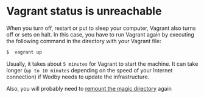 # Vagrant status is unreachable

When you turn off, restart or put to sleep your computer, Vagrant also turns off or sets on halt. In this case, you have to run Vagrant again by executing the following command in the directory with your Vagrant file:

```bash
$  vagrant up
```

Usually, it takes about `5 minutes` for Vagrant to start the machine. It can take longer (`up to 10 minutes` depending on the speed of your Internet connection) if Wodby needs to update the infrastructure.

Also, you will probably need to [remount the magic directory](../servers/connect/vagrant.md) again
